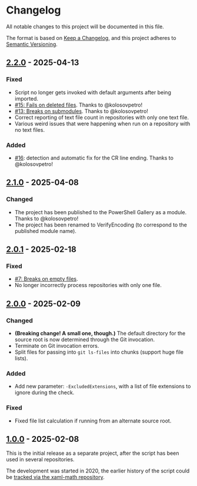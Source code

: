 <!--
SPDX-FileCopyrightText: 2025 Friedrich von Never <friedrich@fornever.me>

SPDX-License-Identifier: MIT
-->

Changelog
=========
All notable changes to this project will be documented in this file.

The format is based on [Keep a Changelog](https://keepachangelog.com/en/1.1.0/), and this project adheres to [Semantic Versioning](https://semver.org/spec/v2.0.0.html).

## [2.2.0] - 2025-04-13
### Fixed
- Script no longer gets invoked with default arguments after being imported.
- [#15: Fails on deleted files](https://github.com/ForNeVeR/VerifyEncoding/issues/15). Thanks to @kolosovpetro!
- [#13: Breaks on submodules](https://github.com/ForNeVeR/VerifyEncoding/issues/13). Thanks to @kolosovpetro!
- Correct reporting of text file count in repositories with only one text file.
- Various weird issues that were happening when run on a repository with no text files.

### Added
- [#16](https://github.com/ForNeVeR/VerifyEncoding/issues/13): detection and automatic fix for the CR line ending. Thanks to @kolosovpetro!

## [2.1.0] - 2025-04-08
### Changed
- The project has been published to the PowerShell Gallery as a module. Thanks to @kolosovpetro!
- The project has been renamed to VerifyEncoding (to correspond to the published module name).

## [2.0.1] - 2025-02-18
### Fixed
- [#7: Breaks on empty files](https://github.com/ForNeVeR/VerifyEncoding/issues/7).
- No longer incorrectly process repositories with only one file.

## [2.0.0] - 2025-02-09
### Changed
- **(Breaking change! A small one, though.)** The default directory for the source root is now determined through the Git invocation.
- Terminate on Git invocation errors.
- Split files for passing into `git ls-files` into chunks (support huge file lists).

### Added
- Add new parameter: `-ExcludedExtensions`, with a list of file extensions to ignore during the check.

### Fixed
- Fixed file list calculation if running from an alternate source root.

## [1.0.0] - 2025-02-08
This is the initial release as a separate project, after the script has been used in several repositories.

The development was started in 2020,
the earlier history of the script could be [tracked via the xaml-math repository](https://github.com/ForNeVeR/xaml-math/commits/f5a0d9303825337d87f69250152620903c6a37ca/scripts/verify-encoding.ps1).

[Unreleased]: https://github.com/ForNeVeR/VerifyEncoding/compare/v2.2.0...HEAD
[2.2.0]: https://github.com/ForNeVeR/VerifyEncoding/compare/v2.1.0...v2.2.0
[2.1.0]: https://github.com/ForNeVeR/VerifyEncoding/compare/v2.0.1...v2.1.0
[2.0.1]: https://github.com/ForNeVeR/VerifyEncoding/compare/v2.0.0...v2.0.1
[2.0.0]: https://github.com/ForNeVeR/VerifyEncoding/compare/v1.0.0...v2.0.0
[1.0.0]: https://github.com/ForNeVeR/VerifyEncoding/releases/tag/v1.0.0
